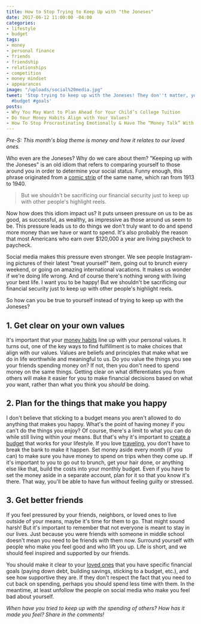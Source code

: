 ```yaml
---
title: How to Stop Trying to Keep Up with "the Joneses"
date: 2017-06-12 11:00:00 -04:00
categories:
- lifestyle
- budget
tags:
- money
- personal finance
- friends
- friendship
- relationships
- competition
- money mindset
- appearances
image: "/uploads/social%20media.jpg"
tweet: 'Stop trying to keep up with the Joneses! They don''t matter, you do. #money
  #budget #goals'
posts:
- Why You May Want to Plan Ahead for Your Child’s College Tuition
- Do Your Money Habits Align with Your Values?
- How To Stop Procrastinating Emotionally & Have The “Money Talk” With Your S.O.
---
```


*Pre-S: This month's blog theme is money and how it relates to our loved ones.*

Who even are the Joneses? Why do we care about them? "Keeping up with the Joneses" is an old idiom that refers to comparing yourself to those around you in order to determine your social status. Funny enough, this phrase originated from a [comic strip](https://en.wikipedia.org/wiki/Keeping_Up_with_the_Joneses_(comics)) of the same name, which ran from 1913 to 1940.

> But we shouldn't be sacrificing our financial security just to keep up with other people's highlight reels.

Now how does this idiom impact us? It puts unseen pressure on us to be as good, as successful, as wealthy, as impressive as those around us seem to be. This pressure leads us to do things we don't truly want to do and spend more money than we have or want to spend. It's also probably the reason that most Americans who earn over $120,000 a year are living paycheck to paycheck.

Social media makes this pressure even stronger. We see people Instagram-ing pictures of their latest "treat yourself" item, going out to brunch every weekend, or going on amazing international vacations. It makes us wonder if we're doing life wrong. And of course there's nothing wrong with living your best life. I want you to be happy! But we shouldn't be sacrificing our financial security just to keep up with other people's highlight reels.

So how can you be true to yourself instead of trying to keep up with the Joneses?

## 1. Get clear on your own values

It's important that your [money habits](https://www.maggiegermano.com/blog/do-your-habits-and-values-align/) line up with your personal values. It turns out, one of the key ways to find fulfillment is to make choices that align with our values. Values are beliefs and principles that make what we do in life worthwhile and meaningful to us. Do you value the things you see your friends spending money on? If not, then you don't need to spend money on the same things. Getting clear on what differentiates you from others will make it easier for you to make financial decisions based on what *you* want, rather than what you think you *should* be doing.

## 2. Plan for the things that make you happy

I don't believe that sticking to a budget means you aren't allowed to do anything that makes you happy. What's the point of having money if you can't do the things you enjoy? Of course, there's a limit to what you can do while still living within your means. But that's why it's important to [create a budget](https://www.maggiegermano.com/blog/how-to-create-a-budget-that-works-for-you/) that works for your lifestyle. If you love [traveling](https://www.maggiegermano.com/blog/vacation-on-a-budget), you don't have to break the bank to make it happen. Set money aside every month (if you can) to make sure you have money to spend on trips when they come up. If it's important to you to go out to brunch, get your hair done, or anything else like that, build the costs into your monthly budget. Even if you have to set the money aside in a separate account, plan for it so that you know it's there. That way, you'll be able to have fun without feeling guilty or stressed.

## 3. Get better friends

If you feel pressured by your friends, neighbors, or loved ones to live outside of your means, maybe it's time for them to go. That might sound harsh! But it's important to remember that not everyone is meant to stay in our lives. Just because you were friends with someone in middle school doesn't mean you need to be friends with them now. Surround yourself with people who make you feel good and who lift you up. Life is short, and we should feel inspired and supported by our friends.

You should make it clear to your [loved ones](https://www.maggiegermano.com/blog/have-the-money-talk) that you have specific financial goals (paying down debt, building savings, sticking to a budget, etc.), and see how supportive they are. If they don't respect the fact that you need to cut back on spending, perhaps you should spend less time with them. In the meantime, at least unfollow the people on social media who make you feel bad about yourself.

*When have you tried to keep up with the spending of others? How has it made you feel? Share in the comments!*
